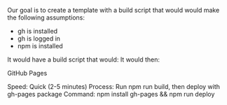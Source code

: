 
Our goal is to create a template with a build script that would would make the following assumptions:
- gh is installed
- gh is logged in
- npm is installed

It would have a build script that would:
It would then:


GitHub Pages

Speed: Quick (2-5 minutes)
Process: Run npm run build, then deploy with gh-pages package
Command: npm install gh-pages && npm run deploy
